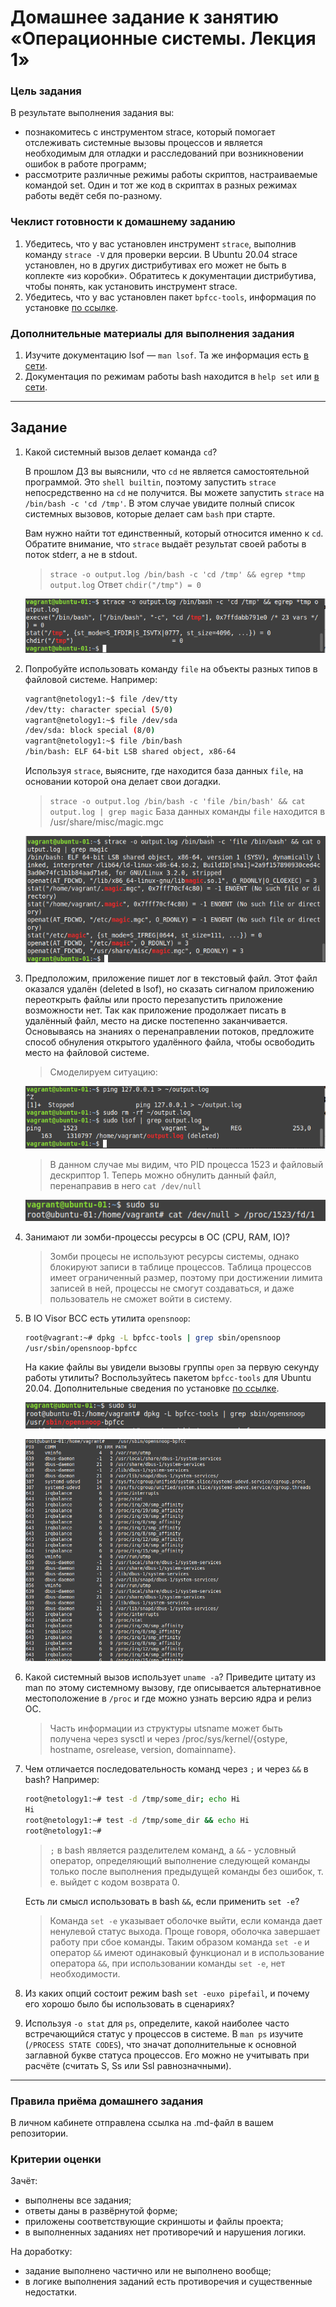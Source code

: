 # Домашнее задание к занятию «Операционные системы. Лекция 1»

### Цель задания

В результате выполнения задания вы:

* познакомитесь с инструментом strace, который помогает отслеживать системные вызовы процессов и является необходимым для отладки и расследований при возникновении ошибок в работе программ;
* рассмотрите различные режимы работы скриптов, настраиваемые командой set. Один и тот же код в скриптах в разных режимах работы ведёт себя по-разному.

### Чеклист готовности к домашнему заданию

1. Убедитесь, что у вас установлен инструмент `strace`, выполнив команду `strace -V` для проверки версии. В Ubuntu 20.04 strace установлен, но в других дистрибутивах его может не быть в коплекте «из коробки». Обратитесь к документации дистрибутива, чтобы понять, как установить инструмент strace.
2. Убедитесь, что у вас установлен пакет `bpfcc-tools`, информация по установке [по ссылке](https://github.com/iovisor/bcc/blob/master/INSTALL.md).

### Дополнительные материалы для выполнения задания

1. Изучите документацию lsof — `man lsof`. Та же информация есть [в сети](https://linux.die.net/man/8/lsof).
2. Документация по режимам работы bash находится в `help set` или [в сети](https://www.gnu.org/software/bash/manual/html_node/The-Set-Builtin.html).

------

## Задание

1. Какой системный вызов делает команда `cd`? 

    В прошлом ДЗ вы выяснили, что `cd` не является самостоятельной  программой. Это `shell builtin`, поэтому запустить `strace` непосредственно на `cd` не получится. Вы можете запустить `strace` на `/bin/bash -c 'cd /tmp'`. В этом случае увидите полный список системных вызовов, которые делает сам `bash` при старте. 

    Вам нужно найти тот единственный, который относится именно к `cd`. Обратите внимание, что `strace` выдаёт результат своей работы в поток stderr, а не в stdout.

    > `strace -o output.log /bin/bash -c 'cd /tmp' && egrep *tmp output.log`    Ответ `chdir("/tmp") = 0`
    
    ![](https://github.com/Dmitriy-Chemezov/devops28-homeworks/blob/main/03-sysadmin-03-os/1.png)


1. Попробуйте использовать команду `file` на объекты разных типов в файловой системе. Например:

    ```bash
    vagrant@netology1:~$ file /dev/tty
    /dev/tty: character special (5/0)
    vagrant@netology1:~$ file /dev/sda
    /dev/sda: block special (8/0)
    vagrant@netology1:~$ file /bin/bash
    /bin/bash: ELF 64-bit LSB shared object, x86-64
    ```
    
    Используя `strace`, выясните, где находится база данных `file`, на основании которой она делает свои догадки.

    > `strace -o output.log /bin/bash -c 'file /bin/bash' && cat output.log | grep magic`   База данных команды `file` находится в /usr/share/misc/magic.mgc
    
    ![](https://github.com/Dmitriy-Chemezov/devops28-homeworks/blob/main/03-sysadmin-03-os/2.png)

1. Предположим, приложение пишет лог в текстовый файл. Этот файл оказался удалён (deleted в lsof), но сказать сигналом приложению переоткрыть файлы или просто перезапустить приложение возможности нет. Так как приложение продолжает писать в удалённый файл, место на диске постепенно заканчивается. Основываясь на знаниях о перенаправлении потоков, предложите способ обнуления открытого удалённого файла, чтобы освободить место на файловой системе.

    > Смоделируем ситуацию:
    
    ![](https://github.com/Dmitriy-Chemezov/devops28-homeworks/blob/main/03-sysadmin-03-os/3.png)
    
    > В данном случае мы видим, что PID процесса 1523 и файловый дескриптор 1. Теперь можно обнулить данный файл, перенаправив в него `cat /dev/null`
    
    ![](https://github.com/Dmitriy-Chemezov/devops28-homeworks/blob/main/03-sysadmin-03-os/4.png)

1. Занимают ли зомби-процессы ресурсы в ОС (CPU, RAM, IO)?

    > Зомби процесы не используют ресурсы системы, однако блокируют записи в таблице процессов. Таблица процессов имеет ограниченный размер, поэтому при достижении лимита записей в ней, процессы не смогут создаваться, и даже пользователь не сможет войти в систему.

1. В IO Visor BCC есть утилита `opensnoop`:

    ```bash
    root@vagrant:~# dpkg -L bpfcc-tools | grep sbin/opensnoop
    /usr/sbin/opensnoop-bpfcc
    ```
    
    На какие файлы вы увидели вызовы группы `open` за первую секунду работы утилиты? Воспользуйтесь пакетом `bpfcc-tools` для Ubuntu 20.04. Дополнительные сведения по установке [по ссылке](https://github.com/iovisor/bcc/blob/master/INSTALL.md).

    ![](https://github.com/Dmitriy-Chemezov/devops28-homeworks/blob/main/03-sysadmin-03-os/5.png)
    
    ![](https://github.com/Dmitriy-Chemezov/devops28-homeworks/blob/main/03-sysadmin-03-os/6.png)

1. Какой системный вызов использует `uname -a`? Приведите цитату из man по этому системному вызову, где описывается альтернативное местоположение в `/proc` и где можно узнать версию ядра и релиз ОС.

    > Часть информации из структуры utsname может быть получена через sysctl и через /proc/sys/kernel/{ostype, hostname, osrelease, version, domainname}.

1. Чем отличается последовательность команд через `;` и через `&&` в bash? Например:

    ```bash
    root@netology1:~# test -d /tmp/some_dir; echo Hi
    Hi
    root@netology1:~# test -d /tmp/some_dir && echo Hi
    root@netology1:~#
    ```
    > `;` в bash является разделителем команд, а `&&` - условный оператор, определяющий выполнение следующей команды только после выполнения предыдущей команды без ошибок, т. е. выйдет с кодом возврата 0.
    
    Есть ли смысл использовать в bash `&&`, если применить `set -e`?
    
    > Команда `set -e` указывает оболочке выйти, если команда дает ненулевой статус выхода. Проще говоря, оболочка завершает работу при сбое команды. Таким образом команда `set -e` и оператор `&&` имеют одинаковый функционал и в использование оператора `&&`, при использовании команды `set -e`, нет необходимости.

1. Из каких опций состоит режим bash `set -euxo pipefail`, и почему его хорошо было бы использовать в сценариях?

1. Используя `-o stat` для `ps`, определите, какой наиболее часто встречающийся статус у процессов в системе. В `man ps` изучите (`/PROCESS STATE CODES`), что значат дополнительные к основной заглавной букве статуса процессов. Его можно не учитывать при расчёте (считать S, Ss или Ssl равнозначными).

----

### Правила приёма домашнего задания

В личном кабинете отправлена ссылка на .md-файл в вашем репозитории.


### Критерии оценки

Зачёт:

* выполнены все задания;
* ответы даны в развёрнутой форме;
* приложены соответствующие скриншоты и файлы проекта;
* в выполненных заданиях нет противоречий и нарушения логики.

На доработку:

* задание выполнено частично или не выполнено вообще;
* в логике выполнения заданий есть противоречия и существенные недостатки.  
